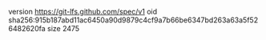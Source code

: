 version https://git-lfs.github.com/spec/v1
oid sha256:915b187abd11ac6450a90d9879c4cf9a7b66be6347bd263a63a5f526482620fa
size 2475
